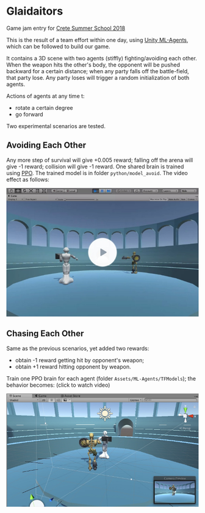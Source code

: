 # Glaidaitors
Game jam entry for [Crete Summer School 2018](http://school.gameaibook.org/)

This is the result of a team effort within one day, using [Unity ML-Agents](https://github.com/Unity-Technologies/ml-agents), which can be followed to build our game.

It contains a 3D scene with two agents (stiffly) fighting/avoiding each other. When the weapon hits the other's body, the opponent will be pushed backward for a certain distance; when any party falls off the battle-field, that party lose. Any party loses will trigger a random initialization of both agents.

Actions of agents at any time t: 
- rotate a certain degree
- go forward

Two experimental scenarios are tested.

## Avoiding Each Other
Any more step of survival will give +0.005 reward; falling off the arena will give -1 reward; collision will give -1 reward. One shared brain is trained using [PPO](https://blog.openai.com/openai-baselines-ppo/#ppo). The trained model is in folder ```python/model_avoid```. The video effect as follows:

[![Watch the video](video1.jpg)](https://www.useloom.com/embed/a9489fbd5d6340c0b9c936ea0708e5db)


## Chasing Each Other
Same as the previous scenarios, yet added two rewards:
- obtain -1 reward getting hit by opponent's weapon;
- obtain +1 reward hitting opponent by weapon.

Train one PPO brain for each agent (folder ```Assets/ML-Agents/TFModels```); the behavior becomes: (click to watch video)

[![Watch the video](video2.jpg)](https://www.useloom.com/embed/fa38852d8c2549fa914a56d50bcf3417)
